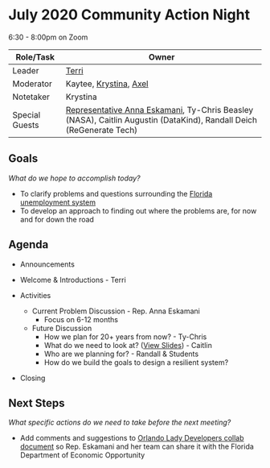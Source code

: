 # July 2020 Community Action Night
6:30 - 8:00pm on Zoom

| Role/Task | Owner |
| --- | --- |
| Leader | [Terri](https://github.com/terrimorgan) |
| Moderator | Kaytee, [Krystina](https://github.com/kryskreative), [Axel](https://github.com/axelrivera) |
| Notetaker | Krystina |
| Special Guests | [Representative Anna Eskamani](https://www.myfloridahouse.gov/Sections/Representatives/details.aspx?MemberId=4746), Ty-Chris Beasley (NASA), Caitlin Augustin (DataKind), Randall Deich (ReGenerate Tech) | 


## Goals
*What do we hope to accomplish today?*
  * To clarify problems and questions surrounding the [Florida unemployment system](http://connect.myflorida.com)
  * To develop an approach to finding out where the problems are, for now and for down the road

## Agenda

* Announcements

* Welcome & Introductions - Terri

* Activities 
  * Current Problem Discussion - Rep. Anna Eskamani
    * Focus on 6-12 months
  * Future Discussion 
    * How we plan for 20+ years from now? - Ty-Chris
    * What do we need to look at? ([View Slides](https://docs.google.com/presentation/d/1B--8dfy2FQ28lQv8TSF391Uc6G0Lh6NipYPaTB87XVs/edit?usp=sharing)) - Caitlin
    * Who are we planning for? - Randall & Students
    * How do we build the goals to design a resilient system?
    
* Closing

## Next Steps
*What specific actions do we need to take before the next meeting?*
  * Add comments and suggestions to [Orlando Lady Developers collab document](https://bit.ly/connect-comments) so Rep. Eskamani and her team can share it with the Florida Department of Economic Opportunity
